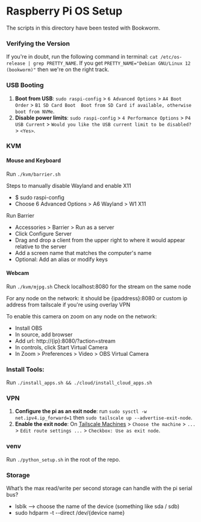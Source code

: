 # Raspberry Pi OS Setup
The scripts in this directory have been tested with Bookworm.

### Verifying the Version
If you're in doubt, run the following command in terminal: `cat /etc/os-release | grep PRETTY_NAME`. If you get `PRETTY_NAME="Debian GNU/Linux 12 (bookworm)"` then we're on the right track.

### USB Booting
1. **Boot from USB**: `sudo raspi-config` > `6 Advanced Options` > `A4 Boot Order` > `B1 SD Card Boot  Boot from SD Card if available, otherwise boot from NVMe`.
2. **Disable power limits**: `sudo raspi-config` > `4 Performance Options` > `P4 USB Current` > `Would you like the USB current limit to be disabled?` > `<Yes>`.

### KVM

#### Mouse and Keyboard

Run `./kvm/barrier.sh`

Steps to manually disable Wayland and enable X11
- $ sudo raspi-config
- Choose 6 Advanced Options > A6 Wayland > W1 X11

Run Barrier
- Accessories > Barrier > Run as a server
- Click Configure Server
- Drag and drop a client from the upper right to where it would appear relative to the server
- Add a screen name that matches the computer's name
- Optional: Add an alias or modify keys

#### Webcam

Run `./kvm/mjpg.sh`
Check localhost:8080 for the stream on the same node

For any node on the network: it should be {ipaddress}:8080 or custom ip address from tailscale if you're using overlay VPN

To enable this camera on zoom on any node on the network:
- Install OBS
- In source, add browser
- Add url: http://{ip}:8080/?action=stream
- In controls, click Start Virtual Camera
- In Zoom > Preferences > Video > OBS Virtual Camera

### Install Tools:
Run `./install_apps.sh && ./cloud/install_cloud_apps.sh`

### VPN
1. **Configure the pi as an exit node**: run `sudo sysctl -w net.ipv4.ip_forward=1` then `sudo tailscale up --advertise-exit-node`.
2. **Enable the exit node**: On [Tailscale Machines](https://login.tailscale.com/admin/machines) > `Choose the machine` > `...` > `Edit route settings ...` > `Checkbox: Use as exit node`.

### venv
Run `./python_setup.sh` in the root of the repo.

### Storage
What’s the max read/write per second storage can handle with the pi serial bus?
- lsblk —> choose the name of the device (something like sda / sdb)
-  sudo hdparm -t --direct /dev/{device name}
